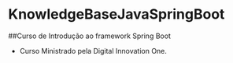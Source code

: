 # KnowledgeBaseJavaSpringBoot

##Curso de Introdução ao framework Spring Boot

- Curso Ministrado pela Digital Innovation One.
